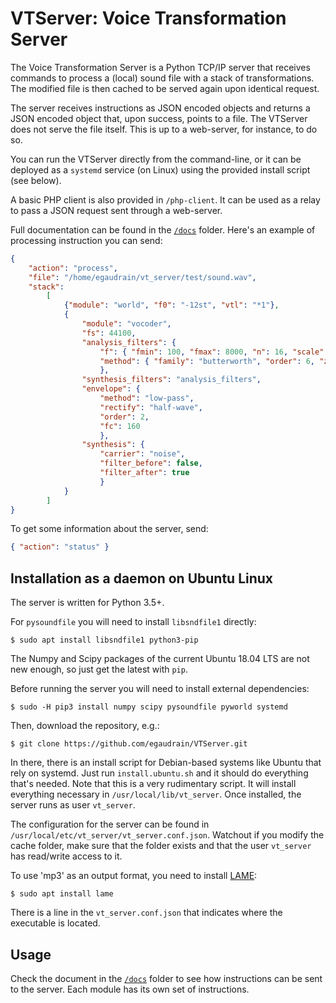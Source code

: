 VTServer: Voice Transformation Server
=====================================

The Voice Transformation Server is a Python TCP/IP server that receives commands to process a
(local) sound file with a stack of transformations. The modified file is then cached to be
served again upon identical request.

The server receives instructions as JSON encoded objects and returns a JSON encoded object
that, upon success, points to a file. The VTServer does not serve the file itself. This
is up to a web-server, for instance, to do so.

You can run the VTServer directly from the command-line, or it can be deployed as a `systemd` service (on Linux) using the provided install script (see below).

A basic PHP client is also provided in `/php-client`. It can be used as a relay to pass a JSON request
sent through a web-server.

Full documentation can be found in the [`/docs`](https://egaudrain.github.io/VTServer/) folder. Here's an
example of processing instruction you can send:

```json
{
    "action": "process",
    "file": "/home/egaudrain/vt_server/test/sound.wav",
    "stack":
        [
            {"module": "world", "f0": "-12st", "vtl": "*1"},
            {
                "module": "vocoder",
                "fs": 44100,
                "analysis_filters": {
                    "f": { "fmin": 100, "fmax": 8000, "n": 16, "scale": "greenwood" },
                    "method": { "family": "butterworth", "order": 6, "zero-phase": true }
                    },
                "synthesis_filters": "analysis_filters",
                "envelope": {
                    "method": "low-pass",
                    "rectify": "half-wave",
                    "order": 2,
                    "fc": 160
                    },
                "synthesis": {
                    "carrier": "noise",
                    "filter_before": false,
                    "filter_after": true
                    }
            }
        ]
}

```

To get some information about the server, send:

```json
{ "action": "status" }
```

Installation as a daemon on Ubuntu Linux
----------------------------------------

The server is written for Python 3.5+.

For `pysoundfile` you will need to install `libsndfile1` directly:

```
$ sudo apt install libsndfile1 python3-pip
```

The Numpy and Scipy packages of the current Ubuntu 18.04 LTS are not new enough, so just get the latest
with `pip`.

Before running the server you will need to install external dependencies:

```
$ sudo -H pip3 install numpy scipy pysoundfile pyworld systemd
```

Then, download the repository, e.g.:

```
$ git clone https://github.com/egaudrain/VTServer.git
```

In there, there is an install script for Debian-based systems like Ubuntu that rely on systemd. Just run `install.ubuntu.sh` and it should
do everything that's needed. Note that this is a very rudimentary script. It will install everything necessary in
`/usr/local/lib/vt_server`. Once installed, the server runs as user ``vt_server``.

The configuration for the server can be found in `/usr/local/etc/vt_server/vt_server.conf.json`. Watchout
if you modify the cache folder, make sure that the folder exists and that the user `vt_server` has read/write
access to it.

To use 'mp3' as an output format, you need to install [LAME](https://lame.sourceforge.io/):

```
$ sudo apt install lame
```

There is a line in the `vt_server.conf.json` that indicates where the executable is located.

Usage
-----

Check the document in the [`/docs`](https://egaudrain.github.io/VTServer/) folder to see how instructions can be sent to the server. Each module has its own set of instructions.
